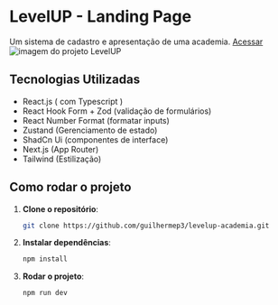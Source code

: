 # LevelUP - Landing Page

Um sistema de cadastro e apresentação de uma academia. <a href="https://levelup-academia.vercel.app/" target="_blank">Acessar</a> 
<img src="https://github.com/user-attachments/assets/94143b31-fb55-4072-9b34-4a38a9161a4a" alt="imagem do projeto LevelUP">

## Tecnologias Utilizadas
- React.js ( com Typescript )
- React Hook Form + Zod (validação de formulários)
- React Number Format (formatar inputs)
- Zustand (Gerenciamento de estado)
- ShadCn Ui (componentes de interface)
- Next.js (App Router)
- Tailwind (Estilização)

## Como rodar o projeto

1. **Clone o repositório**:
   ```bash
   git clone https://github.com/guilhermep3/levelup-academia.git
2. **Instalar dependências**:
   ```bash
   npm install
3. **Rodar o projeto**:
   ```bash
   npm run dev